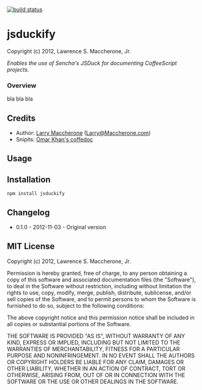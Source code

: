[![build status](https://secure.travis-ci.org/lmaccherone/jsduckify.png)](http://travis-ci.org/lmaccherone/jsduckify)
# jsduckify #

Copyright (c) 2012, Lawrence S. Maccherone, Jr.

_Enables the use of Sencha's JSDuck for documenting CoffeeScript projects._

### Overview ###

bla bla bla

## Credits ##

* Author: [Larry Maccherone](http://maccherone.com) (<Larry@Maccherone.com>)
* Snipits: [Omar Khan's coffedoc](https://github.com/omarkhan/coffeedoc)

## Usage ##



## Installation ##

`npm install jsduckify`

## Changelog ##

* 0.1.0 - 2012-11-03 - Original version

## MIT License ##

Copyright (c) 2012, Lawrence S. Maccherone, Jr.

Permission is hereby granted, free of charge, to any person obtaining a copy of this software and associated 
documentation files (the "Software"), to deal in the Software without restriction, including without limitation 
the rights to use, copy, modify, merge, publish, distribute, sublicense, and/or sell copies of the Software, and 
to permit persons to whom the Software is furnished to do so, subject to the following conditions:

The above copyright notice and this permission notice shall be included in all copies or substantial portions of the Software.

THE SOFTWARE IS PROVIDED "AS IS", WITHOUT WARRANTY OF ANY KIND, EXPRESS OR IMPLIED, INCLUDING BUT NOT LIMITED 
TO THE WARRANTIES OF MERCHANTABILITY, FITNESS FOR A PARTICULAR PURPOSE AND NONINFRINGEMENT. IN NO EVENT SHALL 
THE AUTHORS OR COPYRIGHT HOLDERS BE LIABLE FOR ANY CLAIM, DAMAGES OR OTHER LIABILITY, WHETHER IN AN ACTION OF 
CONTRACT, TORT OR OTHERWISE, ARISING FROM, OUT OF OR IN CONNECTION WITH THE SOFTWARE OR THE USE OR OTHER DEALINGS 
IN THE SOFTWARE.